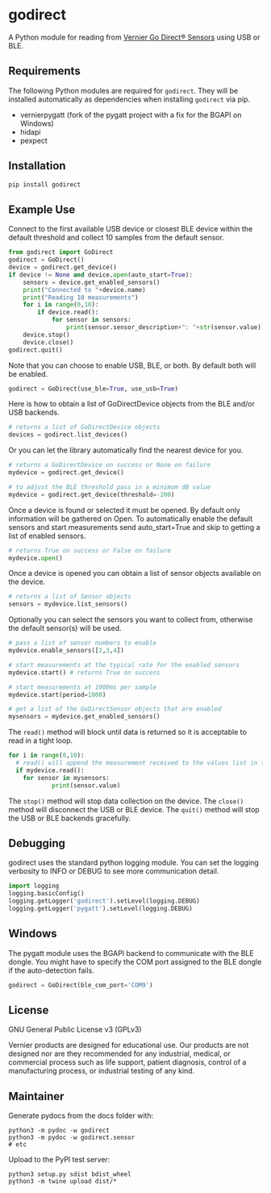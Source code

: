# godirect

A Python module for reading from [Vernier Go Direct® Sensors](https://www.vernier.com/products/sensors/go-direct-sensors/) using USB or BLE.


## Requirements

The following Python modules are required for `godirect`. They will be installed
automatically as dependencies when installing `godirect` via pip.

* vernierpygatt (fork of the pygatt project with a fix for the BGAPI on Windows)
* hidapi
* pexpect

## Installation

```bash
pip install godirect
```

## Example Use

Connect to the first available USB device or closest BLE device within the default threshold and collect 10 samples from the default sensor.
```python
from godirect import GoDirect
godirect = GoDirect()
device = godirect.get_device()
if device != None and device.open(auto_start=True):
	sensors = device.get_enabled_sensors()
	print("Connected to "+device.name)
	print("Reading 10 measurements")
	for i in range(0,10):
		if device.read():
			for sensor in sensors:
				print(sensor.sensor_description+": "+str(sensor.value))
	device.stop()
	device.close()
godirect.quit()
```

Note that you can choose to enable USB, BLE, or both. By default both will be enabled.
```python
godirect = GoDirect(use_ble=True, use_usb=True)
```

Here is how to obtain a list of GoDirectDevice objects from the BLE and/or USB backends.
```python
# returns a list of GoDirectDevice objects
devices = godirect.list_devices()
```

Or you can let the library automatically find the nearest device for you.
```python
# returns a GoDirectDevice on success or None on failure
mydevice = godirect.get_device()

# to adjust the BLE threshold pass in a minimum dB value
mydevice = godirect.get_device(threshold=-200)
```

Once a device is found or selected it must be opened. By default only information will be 
gathered on Open. To automatically enable the default sensors and start measurements send 
auto_start=True and skip to getting a list of enabled sensors. 
```python
# returns True on success or False on failure
mydevice.open()
```

Once a device is opened you can obtain a list of sensor objects available on
the device.
```python
# returns a list of Sensor objects
sensors = mydevice.list_sensors()
```

Optionally you can select the sensors you want to collect from, otherwise the
default sensor(s) will be used.
```python
# pass a list of sensor numbers to enable
mydevice.enable_sensors([2,3,4])
```

```python
# start measurements at the typical rate for the enabled sensors
mydevice.start() # returns True on success

# start measurements at 1000ms per sample
mydevice.start(period=1000)

# get a list of the GoDirectSensor objects that are enabled
mysensors = mydevice.get_enabled_sensors()
```

The `read()` method will block until data is returned so it is acceptable to read
in a tight loop.

```python
for i in range(0,10):
  # read() will append the measurement received to the values list in the Sensor object
  if mydevice.read():
    for sensor in mysensors:
			print(sensor.value)
```

The `stop()` method will stop data collection on the device. The `close()` method
will disconnect the USB or BLE device. The `quit()` method will stop the USB or BLE backends gracefully.

## Debugging

godirect uses the standard python logging module. You can set the logging verbosity
to INFO or DEBUG to see more communication detail.

```python
import logging
logging.basicConfig()
logging.getLogger('godirect').setLevel(logging.DEBUG)
logging.getLogger('pygatt').setLevel(logging.DEBUG)
```

## Windows

The pygatt module uses the BGAPI backend to communicate with the BLE dongle.
You might have to specify the COM port assigned to the BLE dongle if the auto-detection fails.

```python
godirect = GoDirect(ble_com_port='COM9')
```

## License

GNU General Public License v3 (GPLv3)

Vernier products are designed for educational use. Our products are not designed nor are they recommended for any industrial, medical, or commercial process such as life support, patient diagnosis, control of a manufacturing process, or industrial testing of any kind.

## Maintainer

Generate pydocs from the docs folder with:
```
python3 -m pydoc -w godirect
python3 -m pydoc -w godirect.sensor
# etc
```

Upload to the PyPI test server:
```
python3 setup.py sdist bdist_wheel 
python3 -m twine upload dist/*
```
